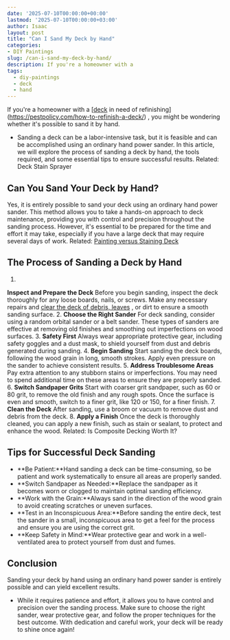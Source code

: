 ```yaml
---
date: '2025-07-10T00:00:00+00:00'
lastmod: '2025-07-10T00:00:00+03:00'
author: Isaac
layout: post
title: "Can I Sand My Deck by Hand"
categories:
- DIY Paintings
slug: /can-i-sand-my-deck-by-hand/
description: If you're a homeowner with a
tags: 
  - diy-paintings
  - deck
  - hand
---
```

If you're a homeowner with a
[[deck](/posts/how-to-clean-a-deck-before-staining/) in need of refinishing](https://pestpolicy.com/how-to-refinish-a-deck/)
, you might be wondering whether it's possible to sand it by hand.
- Sanding a deck can be a labor-intensive task, but it is feasible and can be accomplished using an ordinary hand power sander.
In this article, we will explore the process of sanding a deck by hand, the tools required, and some essential tips to ensure successful results.
Related:
Deck Stain Sprayer
## **Can You Sand Your Deck by Hand?**
Yes, it is entirely possible to sand your deck using an ordinary hand power sander.
This method allows you to take a hands-on approach to deck maintenance, providing you with control and precision throughout the sanding process.
However, it's essential to be prepared for the time and effort it may take, especially if you have a large deck that may require several days of work. Related:
[Painting versus Staining Deck](https://pestpolicy.com/painting-vs-staining-deck/)
## **The Process of Sanding a Deck by Hand**
1.
**Inspect and Prepare the Deck**
Before you begin sanding, inspect the deck thoroughly for any loose boards, nails, or screws. Make any necessary repairs and
[clear the deck of debris, leaves](https://pestpolicy.com/how-to-clean-a-deck-before-staining/)
, or dirt to ensure a smooth sanding surface.
2.
**Choose the Right Sander**
For deck sanding, consider using a random orbital sander or a belt sander. These types of sanders are effective at removing old finishes and smoothing out imperfections on wood surfaces.
3.
**Safety First**
Always wear appropriate protective gear, including safety goggles and a dust mask, to shield yourself from dust and debris generated during sanding.
4.
**Begin Sanding**
Start sanding the deck boards, following the wood grain in long, smooth strokes. Apply even pressure on the sander to achieve consistent results.
5.
**Address Troublesome Areas**
Pay extra attention to any stubborn stains or imperfections. You may need to spend additional time on these areas to ensure they are properly sanded.
6.
**Switch Sandpaper Grits**
Start with coarser grit sandpaper, such as 60 or 80 grit, to remove the old finish and any rough spots. Once the surface is even and smooth, switch to a finer grit, like 120 or 150, for a finer finish.
7.
**Clean the Deck**
After sanding, use a broom or vacuum to remove dust and debris from the deck.
8.
**Apply a Finish**
Once the deck is thoroughly cleaned, you can apply a new finish, such as stain or sealant, to protect and enhance the wood.
Related:
Is Composite Decking Worth It?
## **Tips for Successful Deck Sanding**
- **Be Patient:**Hand sanding a deck can be time-consuming, so be patient and work systematically to ensure all areas are properly sanded.
- **Switch Sandpaper as Needed:**Replace the sandpaper as it becomes worn or clogged to maintain optimal sanding efficiency.
- **Work with the Grain:**Always sand in the direction of the wood grain to avoid creating scratches or uneven surfaces.
- **Test in an Inconspicuous Area:**Before sanding the entire deck, test the sander in a small, inconspicuous area to get a feel for the process and ensure you are using the correct grit.
- **Keep Safety in Mind:**Wear protective gear and work in a well-ventilated area to protect yourself from dust and fumes.
## **Conclusion**
Sanding your deck by hand using an ordinary hand power sander is entirely possible and can yield excellent results.
- While it requires patience and effort, it allows you to have control and precision over the sanding process.
Make sure to choose the right sander, wear protective gear, and follow the proper techniques for the best outcome. With dedication and careful work, your deck will be ready to shine once again!
